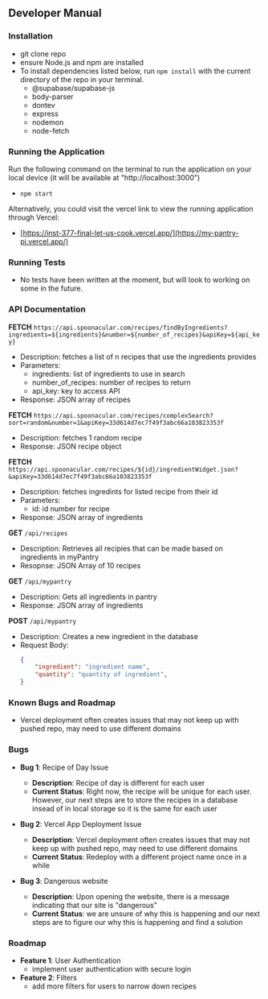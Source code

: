 ## Developer Manual

### Installation

* git clone repo
* ensure Node.js and npm are installed
* To install dependencies listed below, run `npm install` with the current directory of the repo in your terminal.
  * @supabase/supabase-js
  * body-parser
  * dontev
  * express
  * nodemon
  * node-fetch


### Running the Application

Run the following command on the terminal to run the application on your local device (it will be available at "http://localhost:3000")
* `npm start`

Alternatively, you could visit the vercel link to view the running application through Vercel:
* [https://inst-377-final-let-us-cook.vercel.app/](https://my-pantry-pi.vercel.app/)

### Running Tests
* No tests have been written at the moment, but will look to working on some in the future.

### API Documentation

**FETCH** `https://api.spoonacular.com/recipes/findByIngredients?ingredients=${ingredients}&number=${number_of_recipes}&apiKey=${api_key}`
  * Description: fetches a list of n recipes that use the ingredients provides
  * Parameters:
    * ingredients: list of ingredients to use in search
    * number_of_recipes: number of recipes to return
    * api_key: key to access API
  * Response: JSON array of recipes

**FETCH** `https://api.spoonacular.com/recipes/complexSearch?sort=random&number=1&apiKey=33d614d7ec7f49f3abc66a103823353f`
* Description: fetches 1 random recipe
* Response: JSON recipe object

**FETCH** `https://api.spoonacular.com/recipes/${id}/ingredientWidget.json?&apiKey=33d614d7ec7f49f3abc66a103823353f`
* Description: fetches ingredints for listed recipe from their id
* Parameters:
  * id: id number for recipe
* Response: JSON array of ingredients

**GET** `/api/recipes`
* Description: Retrieves all recipies that can be made based on ingredients in myPantry
* Resopnse: JSON Array of 10 recipes 

**GET** `/api/mypantry`
* Description: Gets all ingredients in pantry
* Response: JSON array of ingredients

**POST** `/api/mypantry`
* Description: Creates a new ingredient in the database
* Request Body:
    ```json
    {
        "ingredient": "ingredient name",
        "quantity": "quantity of ingredient",
    }
    ```

### Known Bugs and Roadmap
* Vercel deployment often creates issues that may not keep up with pushed repo, may need to use different domains

### Bugs
- **Bug 1**: Recipe of Day Issue
   - **Description**: Recipe of day is different for each user
   - **Current Status**: Right now, the recipe will be unique for each user. However, our next steps are to store the recipes in a database insead of in local storage so it is the same for each user

- **Bug 2**: Vercel App Deployment Issue
  - **Description**: Vercel deployment often creates issues that may not keep up with pushed repo, may need to use different domains
  - **Current Status**: Redeploy with a different project name once in a while
 
- **Bug 3**: Dangerous website
   - **Description**: Upon opening the website, there is a message indicating that our site is "dangerous"
   - **Current Status**: we are unsure of why this is happening and our next steps are to figure our why this is happening and find a solution

### Roadmap
- **Feature 1**: User Authentication
  - implement user authentication with secure login
- **Feature 2**: Filters
  - add more filters for users to narrow down recipes

